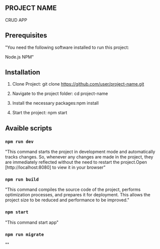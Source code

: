 

## PROJECT NAME 
 CRUD APP


## Prerequisites

"You need the following software installed to run this project:

Node.js
NPM"


## Installation

1. Clone Project: git clone https://github.com/user/project-name.git

2. Navigate to the project folder: cd project-name

3. Install the necessary packages:npm install

4. Start the project: npm start


## Avaible scripts 

### `npm run dev`

"This command starts the project in development mode and automatically tracks changes. So, whenever any changes are made in the project, they are immediately reflected without the need to restart the project.Open [http://localhost:8080] to view it in your browser"

### `npm run build` 
"This command compiles the source code of the project, performs optimization processes, and prepares it for deployment. This allows the project size to be reduced and performance to be improved."

### `npm start`

"This command start app"

### `npm run migrate`
""
